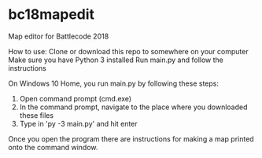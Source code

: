 # bc18mapedit
Map editor for Battlecode 2018

How to use:
Clone or download this repo to somewhere on your computer
Make sure you have Python 3 installed
Run main.py and follow the instructions

On Windows 10 Home, you run main.py by following these steps:
1. Open command prompt (cmd.exe)
2. In the command prompt, navigate to the place where you downloaded these files
3. Type in 'py -3 main.py' and hit enter

Once you open the program there are instructions for making a map printed onto the command window.
